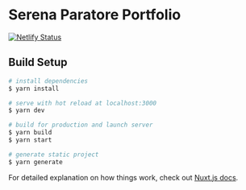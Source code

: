 # Serena Paratore Portfolio

[![Netlify Status](https://api.netlify.com/api/v1/badges/29a566ba-c9c6-4497-a406-e959e783b6aa/deploy-status)](https://app.netlify.com/sites/serena-paratore/deploys)

## Build Setup

```bash
# install dependencies
$ yarn install

# serve with hot reload at localhost:3000
$ yarn dev

# build for production and launch server
$ yarn build
$ yarn start

# generate static project
$ yarn generate
```

For detailed explanation on how things work, check out [Nuxt.js docs](https://nuxtjs.org).
